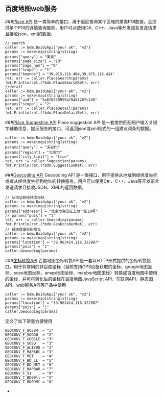 ## 百度地图web服务

###[Place API](http://lbsyun.baidu.com/index.php?title=webapi/guide/webservice-placeapi) 是一类简单的接口，用于返回查询某个区域的某类POI数据，且提供单个POI的详情查询服务，用户可以使用C#、C++、Java等开发语言发送请求且接收json、xml的数据。

```
// search
caller := bdm.BaiduApi{"your ak", "v2"}
params := make(map[string]string)
params["query"] = "美食"
params["page_size"] = "10"
params["page_num"] = "0"
params["scope"] = "1"
params["bounds"] = "39.915,116.404,39.975,116.414"
ret, err := caller.PlaceSearch(params)
fmt.Println(ret.(*bdm.PlaceSearchRet), err)
//detail
caller := bdm.BaiduApi{"your ak", "v2"}
params := make(map[string]string)
params["uid"] = "5a8fb739999a70a54207c130"
params["scope"] = "2"
ret, err := caller.PlaceDetail(params)
fmt.Println(ret.(*bdm.PlaceDetailRet), err)
```

###[Place Suggestion API](http://lbsyun.baidu.com/index.php?title=webapi/place-suggestion-api) Place suggestion API 是一套提供匹配用户输入关键字辅助信息、提示服务的接口，可返回json或xml格式的一组建议词条的数据。
```
caller := bdm.BaiduApi{"your ak", "v2"}
params := make(map[string]string)
params["query"] = "天安门"
params["region"] = "北京市"
params["city_limit"] = "true"
ret, err := caller.Suggestion(params)
fmt.Println(ret.(*bdm.SuggestionRet), err)

```

###[Geocoding API](http://lbsyun.baidu.com/index.php?title=webapi/guide/webservice-geocoding) Geocoding API 是一类接口，用于提供从地址到经纬度坐标或者从经纬度坐标到地址的转换服务，用户可以使用C# 、C++、Java等开发语言发送请求且接收JSON、XML的返回数据。
```
// 从地址到经纬度坐标
caller := bdm.BaiduApi{"your ak", "v2"}
params := make(map[string]string)
params["address"] = "北京市海淀区上地十街10号"
// params["pois"] = "1"
ret, err := caller.Geocoding(params)
fmt.Println(ret.(*bdm.GeoEncoderRet), err)
// 经纬度坐标到地址
caller := bdm.BaiduApi{"your ak", "v2"}
params := make(map[string]string)
params["location"] = "39.983424,116.322987"
params["pois"] = "1"
caller.Geocoding(params)
```

###[坐标转换API](http://lbsyun.baidu.com/index.php?title=webapi/guide/changeposition) 百度地图坐标转换API是一套以HTTP形式提供的坐标转换接口，用于将常用的非百度坐标（目前支持GPS设备获取的坐标、google地图坐标、soso地图坐标、amap地图坐标、mapbar地图坐标）转换成百度地图中使用的坐标，并可将转化后的坐标在百度地图JavaScript API、车联网API、静态图API、web服务API等产品中使用
```
caller := bdm.BaiduApi{"your ak", "v2"}
params := make(map[string]string)
params["location"] = "39.983424,116.322987"
params["pois"] = "1"
caller.Geocoding(params)
```
定义了如下常量方便使用

```
GEOCONV_F_WGS84  = "1"
GEOCONV_F_SOGOU  = "2"
GEOCONV_F_GOOGLE = "3"
GEOCONV_F_SOSO   = "3"
GEOCONV_F_ALIYUN = "3"
GEOCONV_F_MAPABC = "3"
GEOCONV_F_MET    = "4"
GEOCONV_F_BD_LL  = "5"
GEOCONV_F_BD_MET = "6"
GEOCONV_F_MAPBAR = "7"
GEOCONV_F_51     = "8"
GEOCONV_T_BD09ll = "5"
GEOCONV_T_BD09MC = "6"
```
-